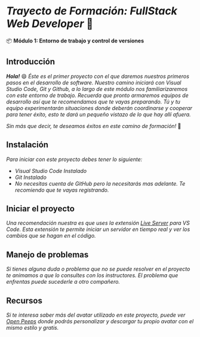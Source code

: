 # *Trayecto de Formación: FullStack Web Developer* :rocket:

:package: **Módulo 1: Entorno de trabajo y control de versiones**

## Introducción
***Hola!*** :smile: *Éste es el primer proyecto con el que daremos nuestros primeros pasos en el desarrollo de software. Nuestro camino iniciará con Visual Studio Code, Git y Github, a lo largo de este módulo nos familiarizaremos con este entorno de trabajo. Recuerda que pronto armaremos equipos de desarrollo así que te recomendamos que te vayas preparando. Tú y tu equipo experimentarán situaciones donde deberán coordinarse y cooperar para tener éxito, esto te dará un pequeño vistazo de lo que hay allí afuera.*

*Sin más que decir, te deseamos éxitos en este camino de formación!* :clap:

## Instalación

*Para iniciar con este proyecto debes tener lo siguiente:*

- *Visual Studio Code Instalado*
- *Git Instalado*
- *No necesitas cuenta de GitHub pero la necesitarás mas adelante. Te recomiendo que te vayas registrando.*

## Iniciar el proyecto

*Una recomendación nuestra es que uses la extensión [Live Server](https://marketplace.visualstudio.com/items?itemName=ritwickdey.LiveServer) para VS Code. Esta extensión te permite iniciar un servidor en tiempo real y ver los cambios que se hagan en el código.*

## Manejo de problemas

*Si tienes alguna duda o problema que no se puede resolver en el proyecto te animamos a que lo consultes con los instructores. El problema que enfrentas puede sucederle a otro compañero.*

## Recursos

*Si te interesa saber más del avatar utilizado en este proyecto, puede ver [Open Peeps](https://www.openpeeps.com) donde podrás personalizar y descargar tu propio avatar con el mismo estilo y gratis.*